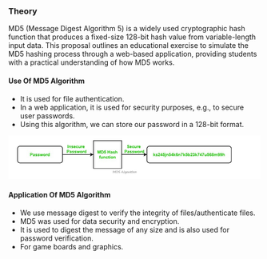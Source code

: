  <h3>Theory</h3>
    <div>
        MD5 (Message Digest Algorithm 5) is a widely used cryptographic hash function that produces a fixed-size 128-bit hash value from variable-length input data. This proposal outlines an educational exercise to simulate the MD5 hashing process through a web-based application, providing students with a practical understanding of how MD5 works.
    </div>

  <h4>Use Of MD5 Algorithm</h4>
    <ul>
        <li>It is used for file authentication.</li>
        <li>In a web application, it is used for security purposes, e.g., to secure user passwords.</li>
        <li>Using this algorithm, we can store our password in a 128-bit format.</li>
    </ul>
    <div>
        <img src="./images/md5.png" alt="MD5 Illustration">
    </div>

 <h4>Application Of MD5 Algorithm</h4>
    <ul>
        <li>We use message digest to verify the integrity of files/authenticate files.</li>
        <li>MD5 was used for data security and encryption.</li>
        <li>It is used to digest the message of any size and is also used for password verification.</li>
        <li>For game boards and graphics.</li>
    </ul>
